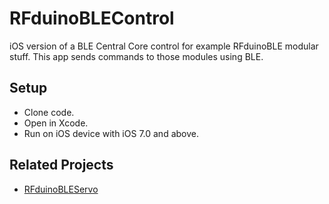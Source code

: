 # RFduinoBLEControl

iOS version of a BLE Central Core control for example RFduinoBLE modular stuff.
This app sends commands to those modules using BLE.


## Setup

* Clone code.
* Open in Xcode.
* Run on iOS device with iOS 7.0 and above.


## Related Projects

* [RFduinoBLEServo](https://github.com/nineten/RFduinoBLEServo)
